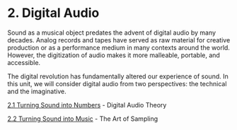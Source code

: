 <link href="../../markdown.css" rel="stylesheet"></link> 

# 2. Digital Audio

Sound as a musical object predates the advent of digital audio by many decades. Analog records and tapes have served as raw material for creative production or as a performance medium in many contexts around the world. However, the digitization of audio makes it more malleable, portable, and accessible.

The digital revolution has fundamentally altered our experience of sound. In this unit, we will consider digital audio from two perspectives: the technical and the imaginative.

[2.1 Turning Sound into Numbers](2.1.1.theory.html) - Digital Audio Theory

[2.2 Turning Sound into Music](2.2.music.html) - The Art of Sampling

